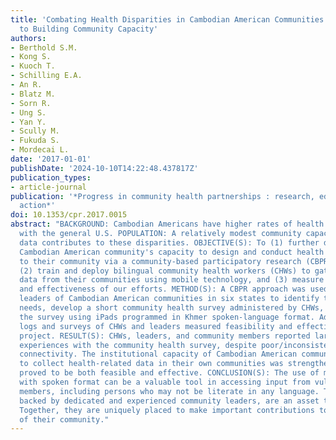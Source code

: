 ```yaml
---
title: 'Combating Health Disparities in Cambodian American Communities: A CBPR Approach
  to Building Community Capacity'
authors:
- Berthold S.M.
- Kong S.
- Kuoch T.
- Schilling E.A.
- An R.
- Blatz M.
- Sorn R.
- Ung S.
- Yan Y.
- Scully M.
- Fukuda S.
- Mordecai L.
date: '2017-01-01'
publishDate: '2024-10-10T14:22:48.437817Z'
publication_types:
- article-journal
publication: '*Progress in community health partnerships : research, education, and
  action*'
doi: 10.1353/cpr.2017.0015
abstract: "BACKGROUND: Cambodian Americans have higher rates of health problems compared
  with the general U.S. POPULATION: A relatively modest community capacity for collecting
  data contributes to these disparities. OBJECTIVE(S): To (1) further develop the
  Cambodian American community's capacity to design and conduct health research meaningful
  to their community via a community-based participatory research (CBPR) approach,
  (2) train and deploy bilingual community health workers (CHWs) to gather health-related
  data from their communities using mobile technology, and (3) measure the feasibility
  and effectiveness of our efforts. METHOD(S): A CBPR approach was used to engage
  leaders of Cambodian American communities in six states to identify their research
  needs, develop a short community health survey administered by CHWs, and conduct
  the survey using iPads programmed in Khmer spoken-language format. Administrative
  logs and surveys of CHWs and leaders measured feasibility and effectiveness of the
  project. RESULT(S): CHWs, leaders, and community members reported largely positive
  experiences with the community health survey, despite poor/inconsistent Internet
  connectivity. The institutional capacity of Cambodian American community-based organizations
  to collect health-related data in their own communities was strengthened. Our efforts
  proved to be both feasible and effective. CONCLUSION(S): The use of mobile technology
  with spoken format can be a valuable tool in accessing input from vulnerable community
  members, including persons who may not be literate in any language. Trained CHWs,
  backed by dedicated and experienced community leaders, are an asset to their communities.
  Together, they are uniquely placed to make important contributions to the well-being
  of their community."
---
```

